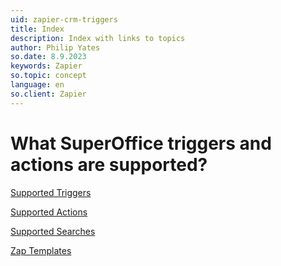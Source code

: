 ```yaml
---
uid: zapier-crm-triggers
title: Index
description: Index with links to topics
author: Philip Yates
so.date: 8.9.2023
keywords: Zapier
so.topic: concept
language: en
so.client: Zapier
---
```


# What SuperOffice triggers and actions are supported?

[Supported Triggers](supported-triggers.md#supported-triggers)

[Supported Actions](supported-triggers.md#supported-actions)

[Supported Searches](supported-triggers.md#supported-searches)

[Zap Templates](supported-triggers.md#zap-templates)